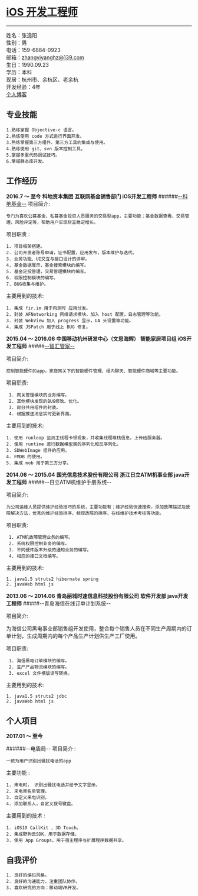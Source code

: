 # [iOS 开发工程师](https://github.com/c0ding/iOS-iOS-resume)

-----

  姓名：张逸阳<br>
  性别：男<br>
  电话：159-6884-0923<br>
  邮箱：zhangyiyanghz@139.com<br>
  生日：1990.09.23<br>
  学历：本科<br>
  现居：杭州市、余杭区、老余杭<br>
  开发经验：4年<br>
  [个人博客](http://www.jianshu.com/u/943e6ffbaa35)<br>
  	
专业技能
-----

    1.熟练掌握 Objective-c 语言。
    2.熟练使用 code 方式进行界面开发。
    3.熟练掌握第三方组件、第三方工具的集成与使用。
    4.熟练使用 git、svn 版本控制工具。
    5.掌握多重代码调试技巧。    
    6.掌握静态库开发。


工作经历
-----
**2016.7 ～ 至今**
**科地资本集团**
**互联网基金销售部门 iOS开发工程师**
######[--科地基金--](https://itunes.apple.com/us/app/ke-ji-jin-zhi-neng-tou-gu/id1169329373?l=zh&ls=1&mt=8)
项目简介:

	专门为喜欢公募基金、私募基金投资人员服务的交易型app，主要功能：基金数据查看，交易管理，风险评定等，帮助用户实现财富稳定增长。

项目职责 :

    1. 项目框架搭建。
    2. 公司开发者账号申请，证书配置，应用发布，版本维护与迭代。
    3. 业务功能、UI交互与接口设计的评审。
    4. 基金数据展示，基金搜索模块的编写。
    5. 基金定投管理，交易管理模块的编写。
    6. 权限控制模块的编写。
    7. BUG收集与维护。
主要用到的技术:

	1. 集成 fir.im 用于内测时 应用分发。
    2. 封装 AFNetworking 网络请求模块，加入 host 配置，日志管理等功能。
    3. 封装 WebView 加入 progress 显示，UA 头设置等功能。
    4. 集成 JSPatch 用于线上 BUG 修复。




**2015.04 ～ 2016.06**
**中国移动杭州研发中心（文思海辉）**
**智能家居项目组 iOS开发工程师**
#####[--智汇管家--](https://itunes.apple.com/cn/app/zhi-hui-guan-jia-da-zao-zhuan/id1147452377?mt=8)

项目简介:
  
    控制智能硬件的app，家庭网关下的智能硬件管理、组内聊天、智能硬件商城等主要功能。

项目职责:
  
     1. 网关管理模块的业务编写。
     2. 其他模块发现的BUG修改、优化。
     3. 部分共用组件的封装。
     4. 根据推送消息实时更新界面。

主要用到的技术:
  
    1. 使用 runloop 监测主线程卡顿现象，并收集线程堆栈信息，上传给服务器。
    2. 使用 runtime 进行数据模型类的序列化和反序列化。
    3. SDWebImage 组件的应用。
    4. FMDB 的使用。
    5. 集成 mob 用于第三方分享。

**2014.06 ～ 2015.04**
**国光信息技术股份有限公司**
**浙江日立ATM机事业部 java开发工程师**
#####--日立ATM机维护手册系统--

项目简介:
  
    为公司运维人员提供维护经验技巧的系统，主要功能有：维护经验快速搜索，添加故障描述及故障解决方法，优秀的维护经验排序，频现故障的排序，在线维护技术考核等功能。

项目职责:
  
     1. ATM机故障管理业务的编写。
     2. 系统权限控制业务的编写。
     3. 不同硬件版本升级的通知业务的编写。
     4. 相应的接口文档编写。

主要用到的技术:
  
	1. java1.5 struts2 hibernate spring 
	2. javaWeb html js
	
	
**2013.06 ～ 2014.06**
**青岛丽城时速信息科技股份有限公司**
**软件开发部 java开发工程师**
#####--青岛海信在线订单计划系统--

项目简介:
  
  为海信公司黑电事业部销售组开发使用，整合每个销售人员在不同生产周期内的订单计划，生成周期内的每个产品生产计划供生产工厂使用。

项目职责:
  
     1. 海信黑电订单模块的编写。
     2. 生产产品物流模块的编写。
	 3. excel 文件模版读写转换。
主要用到的技术:
  
	1. java1.5 struts2 jdbc
	2. javaWeb html js

个人项目
-----
**2017.01 ～ 至今**


######--电盾局--
项目简介 :

	一款为用户识别出骚扰电话的app

主要功能 :

    1. 来电时， 识别出骚扰电话并给予文字显示。
    2. 来电黑名单管理。
    3. 自定义来电识别。
    4. 添加联系人，自定义拨号键盘。

    
主要用到的技术 :

	1. iOS10 CallKit ，3D Touch。
    2. 集成野狗云SDK，用于数据存储。
    3. 使用 App Groups，用于宿主程序与扩展程序数据共享。
自我评价
-----
	1. 良好的编码风格。
    2. 良好的沟通能力，注重团队协作。
    3. 喜欢研究的方向：移动端VR开发。



